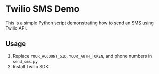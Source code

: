 # Twilio SMS Demo

This is a simple Python script demonstrating how to send an SMS using Twilio API.

## Usage

1. Replace `YOUR_ACCOUNT_SID`, `YOUR_AUTH_TOKEN`, and phone numbers in `send_sms.py`
2. Install Twilio SDK: